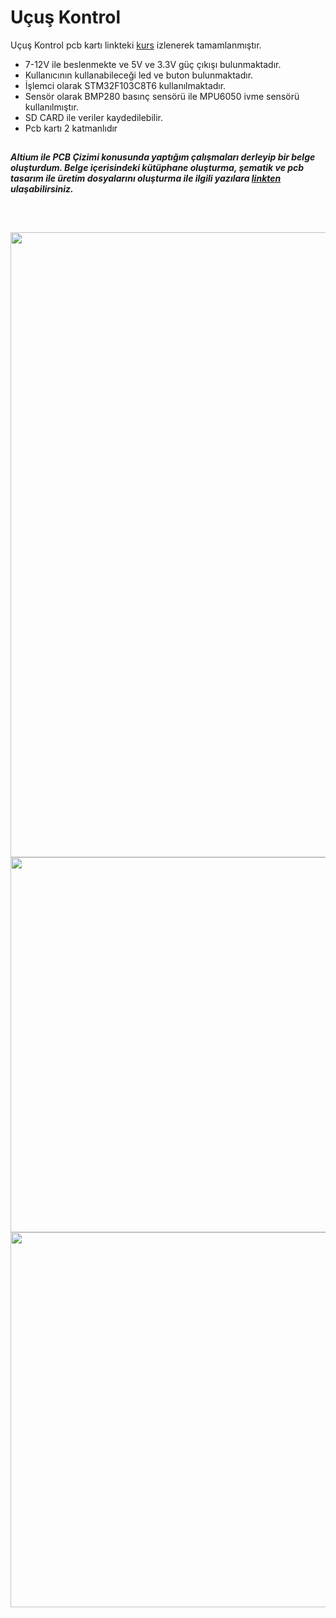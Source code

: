 # Uçuş Kontrol

Uçuş Kontrol pcb kartı linkteki [kurs](https://www.youtube.com/playlist?list=PL0nSGdzTE4g_wqTei7HLfgDrX8tR8PREq) izlenerek tamamlanmıştır.

- 7-12V ile beslenmekte ve 5V ve 3.3V güç çıkışı bulunmaktadır.
- Kullanıcının kullanabileceği led ve buton bulunmaktadır.
- İşlemci olarak STM32F103C8T6 kullanılmaktadır.
- Sensör olarak BMP280 basınç sensörü ile MPU6050 ivme sensörü kullanılmıştır.
- SD CARD ile veriler kaydedilebilir.
- Pcb kartı 2 katmanlıdır 

##
***Altium ile PCB Çizimi konusunda yaptığım çalışmaları derleyip bir belge oluşturdum. Belge içerisindeki kütüphane oluşturma, şematik ve pcb tasarım ile üretim dosyalarını oluşturma ile ilgili yazılara [linkten](https://lnkd.in/d-QzRE9U) ulaşabilirsiniz.*** 
##

<br>

<p align="left">
  <img src="https://user-images.githubusercontent.com/64609951/209919677-35d5ca9e-1d65-430c-8d14-07e8877481d3.png" width="1000"><br>
  <img src="https://user-images.githubusercontent.com/64609951/209703039-bab45324-48d5-44ad-8a31-39649a097143.png" width="600"><br>
  <img src="https://user-images.githubusercontent.com/64609951/209703041-3ea5acbe-f799-4c06-b50b-8713dd6cc3f2.png" width="600"><br>
</p>

